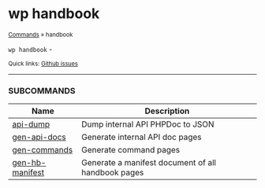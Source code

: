 # wp handbook

<small>[Commands](/commands/) &raquo; handbook</small>

`wp handbook` - 

<small>Quick links: <a href="https://github.com/wp-cli/wp-cli/issues?q=is%3Aopen+label%3Acommand%3Ahandbook+sort%3Aupdated-desc">Github issues</a></small>

<hr />





### SUBCOMMANDS

<table>
	<thead>
	<tr>
		<th>Name</th>
		<th>Description</th>
	</tr>
	</thead>
	<tbody>
		<tr>
			<td><a href="/commands/handbook/api-dump/">api-dump</a></td>
			<td>Dump internal API PHPDoc to JSON</td>
		</tr>
		<tr>
			<td><a href="/commands/handbook/gen-api-docs/">gen-api-docs</a></td>
			<td>Generate internal API doc pages</td>
		</tr>
		<tr>
			<td><a href="/commands/handbook/gen-commands/">gen-commands</a></td>
			<td>Generate command pages</td>
		</tr>
		<tr>
			<td><a href="/commands/handbook/gen-hb-manifest/">gen-hb-manifest</a></td>
			<td>Generate a manifest document of all handbook pages</td>
		</tr>
	</tbody>
</table>
